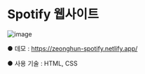 # Spotify 웹사이트

![image](https://user-images.githubusercontent.com/115923975/198532124-defdff6d-1615-4491-8cea-49c7a3484560.png)

● 데모 : https://zeonghun-spotify.netlify.app/

● 사용 기술 : HTML, CSS
 
